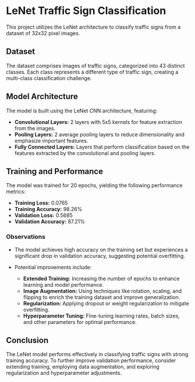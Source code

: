 # LeNet Traffic Sign Classification

This project utilizes the LeNet architecture to classify traffic signs from a dataset of 32x32 pixel images.

## Dataset

The dataset comprises images of traffic signs, categorized into 43 distinct classes. Each class represents a different type of traffic sign, creating a multi-class classification challenge.

## Model Architecture

The model is built using the LeNet CNN architecture, featuring:

- **Convolutional Layers:** 2 layers with 5x5 kernels for feature extraction from the images.
- **Pooling Layers:** 2 average pooling layers to reduce dimensionality and emphasize important features.
- **Fully Connected Layers:** Layers that perform classification based on the features extracted by the convolutional and pooling layers.

## Training and Performance

The model was trained for 20 epochs, yielding the following performance metrics:

- **Training Loss:** 0.0765
- **Training Accuracy:** 98.26%
- **Validation Loss:** 0.5685
- **Validation Accuracy:** 87.21%

### Observations

- The model achieves high accuracy on the training set but experiences a significant drop in validation accuracy, suggesting potential overfitting.
- Potential improvements include:

  - **Extended Training:** Increasing the number of epochs to enhance learning and model performance.
  - **Image Augmentation:** Using techniques like rotation, scaling, and flipping to enrich the training dataset and improve generalization.
  - **Regularization:** Applying dropout or weight regularization to mitigate overfitting.
  - **Hyperparameter Tuning:** Fine-tuning learning rates, batch sizes, and other parameters for optimal performance.

## Conclusion

The LeNet model performs effectively in classifying traffic signs with strong training accuracy. To further improve validation performance, consider extending training, employing data augmentation, and exploring regularization and hyperparameter adjustments.
